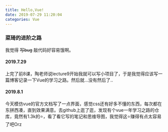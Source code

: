 ```yaml
---
title: Hello,Vue!
date: 2019-07-29 11:20:04
categories: Vue
---
```



### 菜琦的进阶之路
我觉得 ~~写bug~~ 敲代码好容易饿啊。  

#### 2019.7.29 
上完了前8课，陶老师说lecture9开始我就可以写小项目了，于是我觉得应该写一篇博客记录一下Vue的学习之路。然后就...没有然后了..

#### 2019.8.1
今天模仿vue的官方文档写了一点界面，感觉css还有好多不懂的东西，每次都在东拼西凑，直到效果满意。去github上逛了逛，发现有个vue一年学习之路的仓库，竟然有1.3k的⭐，看了看它写的笔记和思维导图，我觉得这⭐赚得有点太容易了吧Orz


